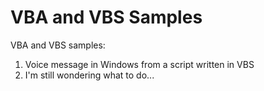 # VBA and VBS Samples
VBA and VBS samples:

 1. Voice message in Windows from a script written in VBS
 2. I'm still wondering what to do...
